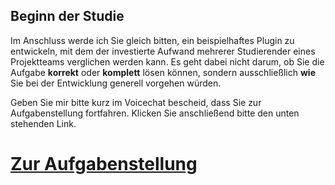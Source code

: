 
## Beginn der Studie

Im Anschluss werde ich Sie gleich bitten, ein beispielhaftes Plugin zu entwickeln, mit dem der investierte Aufwand mehrerer Studierender eines Projektteams verglichen werden kann. Es geht dabei nicht darum, ob Sie die Aufgabe **korrekt** oder **komplett** lösen können, sondern ausschließlich **wie** Sie bei der Entwicklung generell vorgehen würden. 

Geben Sie mir bitte kurz im Voicechat bescheid, dass Sie zur Aufgabenstellung fortfahren. Klicken Sie anschließend bitte den unten stehenden Link.

# [Zur Aufgabenstellung](https://github.com/FelixRDL/Plugin-Challenge/blob/master/aufgabenstellung.md)
